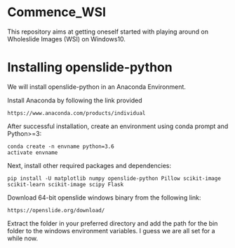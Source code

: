 # Commence_WSI
This repository aims at getting oneself started with playing around on Wholeslide Images (WSI) on Windows10.

# Installing openslide-python
We will install openslide-python in an Anaconda Environment.

Install Anaconda by following the link provided
```
https://www.anaconda.com/products/individual
```

After successful installation, create an environment using conda prompt and Python>=3:
```
conda create -n envname python=3.6
activate envname
```

Next, install other required packages and dependencies:
```
pip install -U matplotlib numpy openslide-python Pillow scikit-image scikit-learn scikit-image scipy Flask
```
Download 64-bit openslide windows binary from the following link:
```
https://openslide.org/download/
```

Extract the folder in your preferred directory and add the path for the bin folder to the windows environment variables.
I guess we are all set for a while now.




